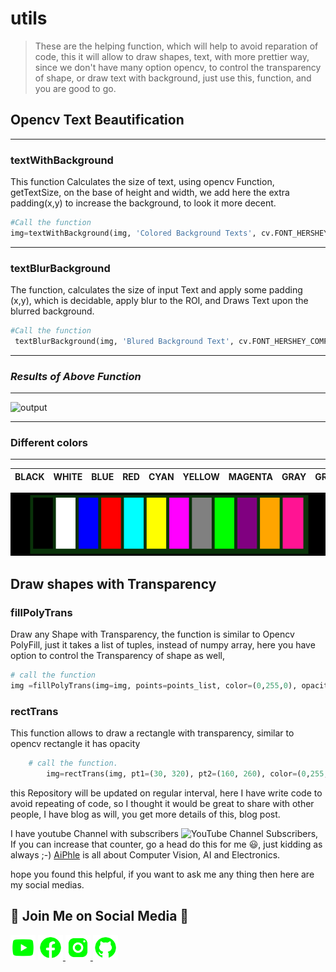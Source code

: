 # utils
> These are the helping function, which will help to avoid reparation of code, this it will allow to draw shapes, text, with more prettier way, since we don't have many option opencv, to control the transparency of shape, or draw text with background, just use this, function, and you are good to go. 

## Opencv Text Beautification
---
### textWithBackground

This function Calculates the size of text, using opencv Function, getTextSize, on the base of height and width, we add here the extra padding(x,y) to increase the background, to look it more decent.


```Python
#Call the function
img=textWithBackground(img, 'Colored Background Texts', cv.FONT_HERSHEY_COMPLEX, 1.6, (60,70), textThickness=3, bgColor=(0,255,0), textColor=(0,0, 0), bgOpacity=0.5, pad_x=10, pad_y=10)


```
---
###  textBlurBackground

The function, calculates the size of input Text and apply some padding (x,y), which is decidable, apply blur to the ROI, and Draws Text upon the blurred background.

```Python
#Call the function
 textBlurBackground(img, 'Blured Background Text', cv.FONT_HERSHEY_COMPLEX, 1.4, (60, 140),3, (0,255, 0), (71,71), 13, 13)

```
---
### *Results of Above Function*
---

![output](https://user-images.githubusercontent.com/66181793/128294567-046e6fca-3c59-4104-882e-52499cb9d871.png)


---

###  Different colors 
----
|BLACK|WHITE|BLUE|RED|CYAN|YELLOW|MAGENTA|GRAY|GREEN| PURPLE|ORANGE|PINK|
|-------|--------|------|-----|------|--------|---------|-------|-------|--------|--------|-

<img src='/images/color_image.png' width='800'>

## Draw shapes with Transparency

### fillPolyTrans
Draw any Shape with Transparency, the function is similar to Opencv PolyFill, just it takes a list of tuples, instead of numpy array,
here you have option to control the Transparency of shape as well, 

```python
# call the function
img =fillPolyTrans(img=img, points=points_list, color=(0,255,0), opacity=.5)

```

### rectTrans 

This function allows to draw a rectangle with transparency, similar to opencv rectangle it has opacity 

```python
    # call the function.
        img=rectTrans(img, pt1=(30, 320), pt2=(160, 260), color=(0,255,255),thickness=-1, opacity=0.6)

```

this Repository will be updated on regular interval, here I have write code to avoid repeating of code, so I thought it would be great to share with other people, I have blog as will, you get more details of this, blog post.

I have youtube Channel with subscribers ![YouTube Channel Subscribers](https://img.shields.io/youtube/channel/subscribers/UCc8Lx22a5OX4XMxrCykzjbA?style=social), If you can increase that counter, go a head do this for me 😃, just kidding as always ;-)  [AiPhle](https://youtube.come/c/aiphle) is all about Computer Vision, AI and Electronics.

hope you found this helpful,  if you want to ask me any thing then here are my social medias. 

## :green_heart: Join Me on Social Media :green_heart:

<a href="https://www.youtube.com/c/aiphile"> <img alt="AiPhile Youtube" src="/icons/youtube-icon.png"  width="40" height="40"></a>
<a href="https://www.facebook.com/AIPhile17">
<img alt="AiPhile Facebook" src="icons/face-book-icon.png"  width="40" height="40">
</a>
<a href="https://www.instagram.com/aiphile17/"> <img alt="AiPhile Insta" src="icons/instagram-icon.png"  width="40" height="40">
</a>
<a href="https://github.com/Asadullah-Dal17"> <img alt="Github" src="icons/github-icon.png"  width="40" height="40">
</a>
